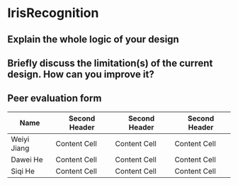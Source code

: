 # IrisRecognition
## Explain the whole logic of your design
## Briefly discuss the limitation(s) of the current design. How can you improve it?
## Peer evaluation form
| Name | Second Header | Second Header | Second Header | 
| ---- | ------------- | ------------- | ------------- |
| Weiyi Jiang  | Content Cell  | Content Cell  | Content Cell  |
| Dawei He  | Content Cell  | Content Cell  | Content Cell  |
| Siqi He  | Content Cell  | Content Cell  | Content Cell  |
